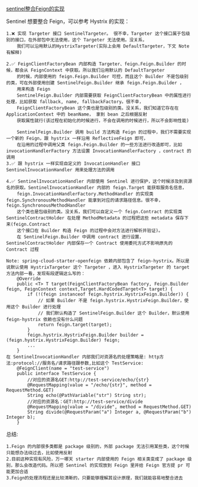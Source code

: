 [sentinel整合Feign的实现](https://www.cnblogs.com/javastack/p/10129409.html)

Sentinel 想要整合 Feign，可以参考 Hystrix 的实现：

    1.❌ 实现 Targeter 接口 SentinelTargeter。 很不幸，Targeter 这个接口属于包级别的接口，在外部包中无法使用，这个 Targeter 无法使用。没关系，
        我们可以沿用默认的HystrixTargeter(实际上会用 DefaultTargeter，下文 Note 有解释)
    
    2.✅ FeignClientFactoryBean 内部构造 Targeter、feign.Feign.Builder 的时候，都会从 FeignContext 中获取。所以我们沿用默认的 DefaultTargeter
        的时候，内部使用的 feign.Feign.Builder 可控，而且这个 Builder 不是包级别的类，可在外部使用创建 SentinelFeign.Builder 继承 feign.Feign.Builder ，
        用来构造 Feign
        SentinelFeign.Builder 内部需要获取 FeignClientFactoryBean 中的属性进行处理，比如获取 fallback, name, fallbackFactory。很不幸，
        FeignClientFactoryBean 这个类也是包级别的类。没关系，我们知道它存在在 ApplicationContext 中的 beanName， 拿到 bean 之后根据反射
        获取属性就行(该过程在初始化的时候进行，不会在调用的时候进行，所以不会影响性能)
    
        SentinelFeign.Builder 调用 build 方法构造 Feign 的过程中，我们不需要实现一个新的 Feign，跟 hystrix 一样沿用 ReflectiveFeign 即可，
        在沿用的过程中调用父类 feign.Feign.Builder 的一些方法进行改造即可，比如 invocationHandlerFactory 方法设置 InvocationHandlerFactory ，contract 的调用
    3.✅ 跟 hystrix 一样实现自定义的 InvocationHandler 接口 SentinelInvocationHandler 用来处理方法的调用
    
    4.✅ SentinelInvocationHandler 内部使用 Sentinel 进行保护，这个时候涉及到资源名的获取。SentinelInvocationHandler 内部的 feign.Target 能获取服务名信息，
        feign.InvocationHandlerFactory.MethodHandler 的实现类 feign.SynchronousMethodHandler 能拿到对应的请求路径信息。很不幸，feign.SynchronousMethodHandler
        这个类也是包级别的类。没关系，我们可以自定义一个 feign.Contract 的实现类 SentinelContractHolder 在处理 MethodMetadata 的过程把这些 metadata 保存下来(feign.Contract 
        这个接口在 Builder 构造 Feign 的过程中会对方法进行解析并验证)。
        在 SentinelFeign.Builder 中调用 contract 进行设置，SentinelContractHolder 内部保存一个 Contract 使用委托方式不影响原先的 Contract 过程 
    
    Note: spring-cloud-starter-openfeign 依赖内部包含了 feign-hystrix。所以是说默认使用 HystrixTargeter 这个 Targeter ，进入 HystrixTargeter 的 target 方法内部一看，发现有段逻辑这么写的：
        @Override
        public <T> T target(FeignClientFactoryBean factory, Feign.Builder feign, FeignContext context,Target.HardCodedTarget<T> target) {
            if (!(feign instanceof feign.hystrix.HystrixFeign.Builder)) {
                // 如果 Builder 不是 feign.hystrix.HystrixFeign.Builder，使用这个 Builder 进行处理
                // 我们默认构造了 SentinelFeign.Builder 这个 Builder，默认使用 feign-hystrix 依赖也没有什么问题
                return feign.target(target);
            }
            feign.hystrix.HystrixFeign.Builder builder = (feign.hystrix.HystrixFeign.Builder) feign;
            ...
        }
    在 SentinelInvocationHandler 内部我们对资源名的处理策略是: http方法:protocol://服务名/请求路径跟参数,比如这个 TestService:
        @FeignClient(name = "test-service")
        public interface TestService {
            //对应的资源名GET:http://test-service/echo/{str}
            @RequestMapping(value = "/echo/{str}", method = RequestMethod.GET)
            String echo(@PathVariable("str") String str);
            //对应的资源名：GET:http://test-service/divide
            @RequestMapping(value = "/divide", method = RequestMethod.GET)
            String divide(@RequestParam("a") Integer a, @RequestParam("b") Integer b);
        }


总结:

    1.Feign 的内部很多类都是 package 级别的，外部 package 无法引用某些类，这个时候只能想办法绕过去，比如使用反射
    2.目前这种实现有风险，万一哪天 starter 内部使用的 Feign 相关类变成了 package 级别，那么会改造代码。所以把 Sentinel 的实现放到 Feign 里并给 Feign 官方提 pr 可能更加合适
    3.Feign的处理流程还是比较清晰的，只要能够理解其设计原理，我们就能容易地整合进去
































